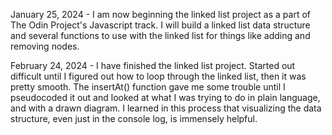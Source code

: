 January 25, 2024 - I am now beginning the linked list project as a part of The Odin Project's Javascript track. I will build a linked list data structure and several functions to use with the linked list for things like adding and removing nodes.

February 24, 2024 - I have finished the linked list project. Started out difficult until I figured out how to loop through the linked list, then it was pretty smooth. The insertAt() function gave me some trouble until I pseudocoded it out and looked at what I was trying to do in plain language, and with a drawn diagram. I learned in this process that visualizing the data structure, even just in the console log, is immensely helpful.